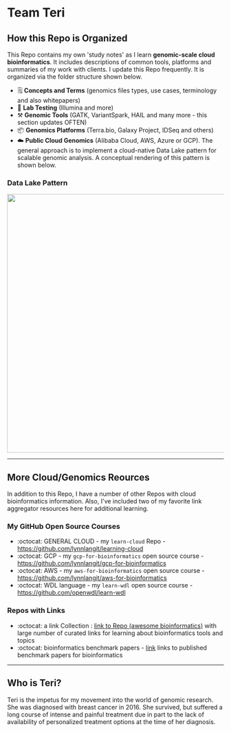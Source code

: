 # Team Teri


## How this Repo is Organized

This Repo contains my own 'study notes' as I learn **genomic-scale cloud bioinformatics**. It includes descriptions of common tools, platforms and summaries of my work with clients. I update this Repo frequently. It is organized via the folder structure shown below.

- 🗒️ **Concepts and Terms** (genomics files types, use cases, terminology and also whitepapers)
- 🔬 **Lab Testing** (Illumina and more)
- ⚒️ **Genomic Tools** (GATK, VariantSpark, HAIL and many more - this section updates OFTEN)
- 📦 **Genomics Platforms** (Terra.bio, Galaxy Project, IDSeq and others)
- ☁️ **Public Cloud Genomics** (Alibaba Cloud, AWS, Azure or GCP). The general approach is to implement a cloud-native Data Lake pattern for scalable genomic analysis. A conceptual rendering of this pattern is shown below.

### Data Lake Pattern

<img src="https://github.com/lynnlangit/gcp-for-bioinformatics/blob/master/images/data-lake.png" width=600>

---

## More Cloud/Genomics Reources

In addition to this Repo, I have a number of other Repos with cloud bioinformatics information. Also, I've included two of my favorite link aggregator resources here for additional learning.

### My GitHub Open Source Courses

- :octocat: GENERAL CLOUD - my `learn-cloud` Repo - https://github.com/lynnlangit/learning-cloud
- :octocat: GCP - my `gcp-for-bioinformatics` open source course - https://github.com/lynnlangit/gcp-for-bioinformatics
- :octocat: AWS - my `aws-for-bioinformatics` open source course - https://github.com/lynnlangit/aws-for-bioinformatics
- :octocat: WDL language - my `learn-wdl` open source course - https://github.com/openwdl/learn-wdl

### Repos with Links

- :octocat: a link Collection : [link to Repo (awesome bioinformatics)](https://github.com/openbiox/awosome-bioinformatics) with large number of curated links for learning about bioinformatics tools and topics
- :octocat: bioinformatics benchmark papers - [link](https://github.com/j-andrews7/awesome-bioinformatics-benchmarks) links to published benchmark papers for bioinformatics
---

## Who is Teri?

Teri is the impetus for my movement into the world of genomic research. She was diagnosed with breast cancer in 2016. She survived, but suffered a long course of intense and painful treatment due in part to the lack of availability of personalized treatment options at the time of her diagnosis.
